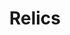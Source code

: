 ---
pid: pt46
title: Relics
location_transcription: Germantown Ave South of Girard
coordinates: "[-75.140053715592, 39.96896123017]"
zipcode: '19125'
gen_neighborhood: River Wards
neighborhood: Fishtown,Kensington
outside_phl: 
age: '45'
age_range: 40-49
instagram: 
image_file_name: pt_46.jpg
proposal_transcription: Repurposed red bricks from old steele wall
topic: History,Neighborhoods
topic_summary: 0, 0, 0
type: Other No Form
keywords_other: 
credit: 
image_labels: 
twitter: DFMcElahon
facebook: 
permalink: "/monuments/pt46/"
layout: item-page
---